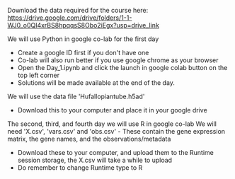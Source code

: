 Download the data required for the course here: 
https://drive.google.com/drive/folders/1-1-WJ0_o0QI4xrBS8hpqqsS8Obo2iEgx?usp=drive_link


We will use Python in google co-lab for the first day
- Create a google ID first if you don't have one
- Co-lab will also run better if you use google chrome as your browser
- Open the Day_1.ipynb and click the launch in google colab button on the top left corner
- Solutions will be made available at the end of the day. 

We will use the data file 'Hufallopiantube.h5ad'
- Download this to your computer and place it in your google drive

The second, third, and fourth day we will use R  in google co-lab
We will need 'X.csv', 'vars.csv' and 'obs.csv' - These contain the gene expression matrix, the gene names, and the observations/metadata
- Download these to your computer, and upload them to the Runtime session storage, the X.csv will take a while to upload
- Do remember to change Runtime type to R



